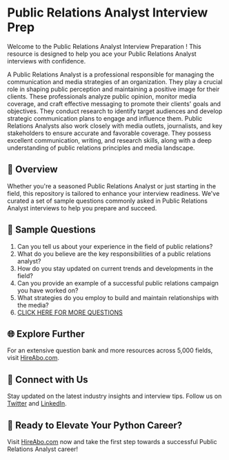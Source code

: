 # Public Relations Analyst Interview Prep

Welcome to the Public Relations Analyst Interview Preparation ! This resource is designed to help you ace your Public Relations Analyst interviews with confidence.

A Public Relations Analyst is a professional responsible for managing the communication and media strategies of an organization. They play a crucial role in shaping public perception and maintaining a positive image for their clients. These professionals analyze public opinion, monitor media coverage, and craft effective messaging to promote their clients' goals and objectives. They conduct research to identify target audiences and develop strategic communication plans to engage and influence them. Public Relations Analysts also work closely with media outlets, journalists, and key stakeholders to ensure accurate and favorable coverage. They possess excellent communication, writing, and research skills, along with a deep understanding of public relations principles and media landscape.

## 🚀 Overview

Whether you're a seasoned Public Relations Analyst or just starting in the field, this repository is tailored to enhance your interview readiness. We've curated a set of sample questions commonly asked in Public Relations Analyst interviews to help you prepare and succeed.

## 📝 Sample Questions

1. Can you tell us about your experience in the field of public relations?
2. What do you believe are the key responsibilities of a public relations analyst?
3. How do you stay updated on current trends and developments in the field?
4. Can you provide an example of a successful public relations campaign you have worked on?
5. What strategies do you employ to build and maintain relationships with the media?
6. [CLICK HERE FOR MORE QUESTIONS](https://hireabo.com/job/8_1_16/Public%20Relations%20Analyst)

## 🌐 Explore Further

For an extensive question bank and more resources across 5,000 fields, visit [HireAbo.com](https://www.hireabo.com).

## 📱 Connect with Us

Stay updated on the latest industry insights and interview tips. Follow us on [Twitter](https://twitter.com/hireabo) and [LinkedIn](https://www.linkedin.com/in/hire-abo-3609972a8/).

## 🚀 Ready to Elevate Your Python Career?

Visit [HireAbo.com](https://www.hireabo.com) now and take the first step towards a successful Public Relations Analyst career!